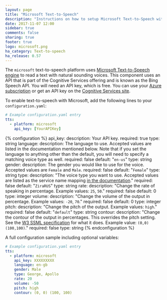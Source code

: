 ```yaml
---
layout: page
title: "Microsoft Text-to-Speech"
description: "Instructions on how to setup Microsoft Text-to-Speech with Home Assistant."
date: 2017-11-07 12:00
sidebar: true
comments: false
sharing: true
footer: true
logo: microsoft.png
ha_category: Text-to-speech
ha_release: 0.57
---
```


The `microsoft` text-to-speech platform uses [Microsoft Text-to-Speech engine](https://docs.microsoft.com/en-us/azure/cognitive-services/speech/home) to read a text with natural sounding voices. This component uses an API that is part of the Cognitive Services offering and is known as the Bing Speech API.
You will need an API key, which is free. You can use your [Azure subscription](https://azure.microsoft.com) or get an API key on the [Cognitive Services site](https://azure.microsoft.com/en-us/try/cognitive-services/). 

To enable text-to-speech with Microsoft, add the following lines to your `configuration.yaml`:

```yaml
# Example configuration.yaml entry
tts:
  - platform: microsoft
    api_key: [YourAPIKey]
```

{% configuration %}
api_key:
  description: Your API key.
  required: true
  type: string
language:
  description: The language to use. Accepted values are listed in the documentation mentioned below. Note that if you set the language to anything other than the default, you will need to specify a matching voice type as well.
  required: false
  default: "`en-us`"
  type: string
gender:
  description: The gender you would like to use for the voice. Accepted values are `Female` and `Male`.
  required: false
  default: "`Female`"
  type: string
type:
  description: "The voice type you want to use. Accepted values are listed as the service name mapping [in the documentation](https://docs.microsoft.com/en-us/azure/cognitive-services/Speech/api-reference-rest/bingvoiceoutput)."
  required: false
  default: "`ZiraRUS`"
  type: string
rate:
  description: "Change the rate of speaking in percentage. Example values: `25`, `50`."
  required: false
  default: 0
  type: integer
volume:
  description: "Change the volume of the output in percentage. Example values: `-20`, `70`."
  required: false
  default: 0
  type: integer
pitch:
  description: "Change the pitch of the output. Example values: `high`."
  required: false
  default: "`default`"
  type: string
contour:
  description: "Change the contour of the output in percentages. This overrides the pitch setting. See the [W3 SSML specification](http://www.w3.org/TR/speech-synthesis/#pitch_contour) for what it does. Example value: `(0,0) (100,100)`."
  required: false
  type: string
{% endconfiguration %}

A full configuration sample including optional variables:

```yaml
# Example configuration.yaml entry
tts:
  - platform: microsoft
    api_key: XXXXXXXXX
    language: en-gb
    gender: Male
    type: George, Apollo
    rate: 20
    volume: -50
    pitch: high
    contour: (0, 0) (100, 100)
```
